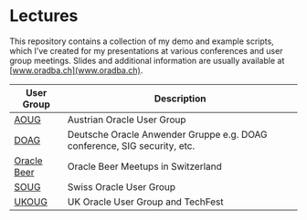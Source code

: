 # Lectures

This repository contains a collection of my demo and example scripts, which I’ve created for my presentations at various conferences and user group meetings. Slides and additional information are usually available at [www.oradba.ch](www.oradba.ch).

| User Group                 | Description                                                              |
|----------------------------|--------------------------------------------------------------------------|
| [AOUG](aoug)               | Austrian Oracle User Group                                               |
| [DOAG](doag)               | Deutsche Oracle Anwender Gruppe e.g. DOAG conference, SIG security, etc. |
| [Oracle Beer](oracle-beer) | Oracle Beer Meetups in Switzerland                                       |
| [SOUG](soug)               | Swiss Oracle User Group                                                  |
| [UKOUG](ukoug)             | UK Oracle User Group and TechFest                                        |